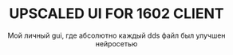 <h1 style="text-align:center">UPSCALED UI FOR 1602 CLIENT</h1>

<p style="text-align:center">Мой личный gui, где абсолютно каждый dds файл был улучшен нейросетью</p>

<p>&nbsp;</p>
